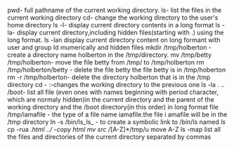pwd- full pathname of the current working directory.
ls- list the files in the current working directory
cd- change the working directory to the user's home directory
ls -l- display current directory contents in a long format
ls -la- display current directory,including hidden files(starting with .) using the long format.
ls -lan display current directory content on long formant with user and group Id mumerically and hidden files
mkdir /tmp/holberton - create a directory  name holberton in the /tmp/directory.
mv /tmp/betty /tmp/holberton- move the file betty from /tmp/ to /tmp/holberton
rm /tmp/holberton/betty - delete the file betty the file betty is in /tmp/hoberton
rm -r /tmp/holberton- delete the directory holberton that is in the /tmp directory
cd - :-changes the working directory to the previous one
ls -la . .. /boot- list all file (even ones with names beginning with period character, which are normaly hidden)in the current directory and the parent of the working directory and the /boot directory(in this order) in long format
file /tmp/iamafile - the type of a file name iamafile.the file i amafile will be in the /tmp directory
In -s /bin/ls_ls_ - to create a symbolic link to /bin/ls named _ls_
cp -rua *.html ../ -copy html
mv src /*[A-Z]*/tmp/u move A-Z
ls -map list all the files and directories of the current directory separated by commas
